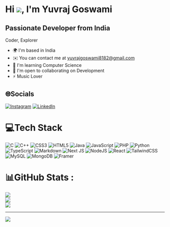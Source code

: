 # Hi ![](https://user-images.githubusercontent.com/18350557/176309783-0785949b-9127-417c-8b55-ab5a4333674e.gif), I'm Yuvraj Goswami

Passionate Developer from India
-------------------------------

Coder, Explorer

* 🌍 I'm based in India
* ✉️ You can contact me at [yuvrajgoswami8182@gmail.com](mailto:yuvrajgoswami8182@gmail.com)
* 🧠 I'm learning Computer Science
* 🤝 I'm open to collaborating on Development
* ⚡ Music Lover


## 🌐Socials
[![Instagram](https://img.shields.io/badge/Instagram-%23E4405F.svg?logo=Instagram&logoColor=white)](https://instagram.com/yuvraj_goswami_333) [![LinkedIn](https://img.shields.io/badge/LinkedIn-%230077B5.svg?logo=linkedin&logoColor=white)](https://linkedin.com/in/yuvraj-goswami-b10815226) 

# 💻Tech Stack
![C](https://img.shields.io/badge/c-%2300599C.svg?style=for-the-badge&logo=c&logoColor=white) ![C++](https://img.shields.io/badge/c++-%2300599C.svg?style=for-the-badge&logo=c%2B%2B&logoColor=white) ![CSS3](https://img.shields.io/badge/css3-%231572B6.svg?style=for-the-badge&logo=css3&logoColor=white) ![HTML5](https://img.shields.io/badge/html5-%23E34F26.svg?style=for-the-badge&logo=html5&logoColor=white) ![Java](https://img.shields.io/badge/java-%23ED8B00.svg?style=for-the-badge&logo=java&logoColor=white) ![JavaScript](https://img.shields.io/badge/javascript-%23323330.svg?style=for-the-badge&logo=javascript&logoColor=%23F7DF1E) ![PHP](https://img.shields.io/badge/php-%23777BB4.svg?style=for-the-badge&logo=php&logoColor=white) ![Python](https://img.shields.io/badge/python-3670A0?style=for-the-badge&logo=python&logoColor=ffdd54) ![TypeScript](https://img.shields.io/badge/typescript-%23007ACC.svg?style=for-the-badge&logo=typescript&logoColor=white) ![Markdown](https://img.shields.io/badge/markdown-%23000000.svg?style=for-the-badge&logo=markdown&logoColor=white) ![Next JS](https://img.shields.io/badge/Next-black?style=for-the-badge&logo=next.js&logoColor=white) ![NodeJS](https://img.shields.io/badge/node.js-6DA55F?style=for-the-badge&logo=node.js&logoColor=white) ![React](https://img.shields.io/badge/react-%2320232a.svg?style=for-the-badge&logo=react&logoColor=%2361DAFB) ![TailwindCSS](https://img.shields.io/badge/tailwindcss-%2338B2AC.svg?style=for-the-badge&logo=tailwind-css&logoColor=white) ![MySQL](https://img.shields.io/badge/mysql-%2300f.svg?style=for-the-badge&logo=mysql&logoColor=white) ![MongoDB](https://img.shields.io/badge/MongoDB-%234ea94b.svg?style=for-the-badge&logo=mongodb&logoColor=white) ![Framer](https://img.shields.io/badge/Framer-black?style=for-the-badge&logo=framer&logoColor=blue)
# 📊GitHub Stats :
![](https://github-readme-stats.vercel.app/api?username=Yuvraj-8182&theme=radical&hide_border=false&include_all_commits=false&count_private=false)<br/>
![](https://github-readme-streak-stats.herokuapp.com/?user=Yuvraj-8182&theme=radical&hide_border=false)<br/>
![](https://github-readme-stats.vercel.app/api/top-langs/?username=Yuvraj-8182&theme=radical&hide_border=false&include_all_commits=false&count_private=false&layout=compact)

---
[![](https://visitcount.itsvg.in/api?id=Yuvraj-8182&icon=0&color=0)](https://visitcount.itsvg.in)
